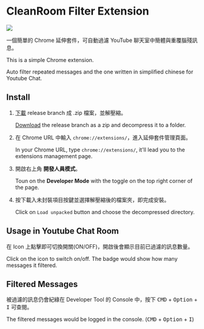 # CleanRoom Filter Extension

![](https://i.imgur.com/iuKndTM.png)

一個簡單的 Chrome 延伸套件，可自動過濾 YouTube 聊天室中簡體與重覆腦殘訊息。

This is a simple Chrome extension.

Auto filter repeated messages and the one written in simplified chinese for Youtube Chat.

## Install

1. [下載](https://github.com/RintarouTW/CleanRoom/zipball/release) release branch 成 .zip 檔案，並解壓縮。

   [Download](https://github.com/RintarouTW/CleanRoom/zipball/release) the release branch as a zip and decompress it to a folder.

2. 在 Chrome URL 中輸入 `chrome://extensions/`，進入延伸套件管理頁面。

   In your Chrome URL, type `chrome://extensions/`, it'll lead you to the extensions management page.
3. 開啟右上角 **開發人員模式**。

   Toun on the **Developer Mode** with the toggle on the top right corner of the page.
4. 按下載入未封裝項目按鍵並選擇解壓縮後的檔案夾，即完成安裝。

   Click on `Load unpacked`  button and choose the decompressed directory.

## Usage in Youtube Chat Room

在 Icon 上點擊即可切換開關(ON/OFF)，開啟後會顯示目前已過濾的訊息數量。

Click on the icon to switch on/off. The badge would show how many messages it filtered.

## Filtered Messages

被過濾的訊息仍會紀綠在 Developer Tool 的 Console 中，按下 <kbd>CMD</kbd> + <kbd>Option</kbd> + <kbd>I</kbd> 可查閱。

The filtered messages would be logged in the console. (<kbd>CMD</kbd> + <kbd>Option</kbd> + <kbd>I</kbd>)
